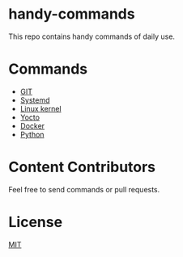 # handy-commands
This repo contains handy commands of daily use.

# Commands
- [GIT](git.md)
- [Systemd](systemd.md)
- [Linux kernel](linux-kernel.md)
- [Yocto](yocto.md)
- [Docker](docker.md)
- [Python](python.md)

# Content Contributors
Feel free to send commands or pull requests.

# License
[MIT](LICENSE)
